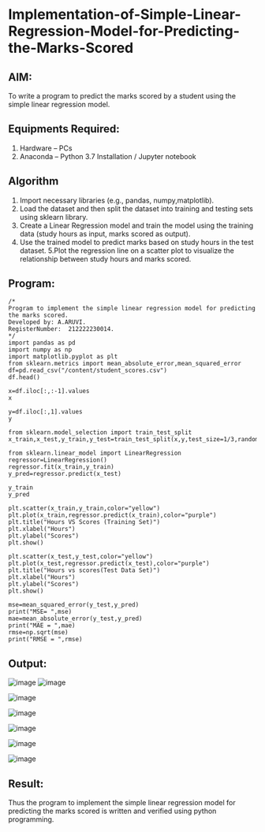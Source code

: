 # Implementation-of-Simple-Linear-Regression-Model-for-Predicting-the-Marks-Scored

## AIM:
To write a program to predict the marks scored by a student using the simple linear regression model.

## Equipments Required:
1. Hardware – PCs
2. Anaconda – Python 3.7 Installation / Jupyter notebook

## Algorithm
1. Import necessary libraries (e.g., pandas, numpy,matplotlib).
2. Load the dataset and then split the dataset into training and testing sets using sklearn library.
3. Create a Linear Regression model and train the model using the training data (study hours as input, marks scored as output).
4. Use the trained model to predict marks based on study hours in the test dataset.
5.Plot the regression line on a scatter plot to visualize the relationship between study hours and marks scored. 

## Program:
```
/*
Program to implement the simple linear regression model for predicting the marks scored.
Developed by: A.ARUVI.
RegisterNumber:  212222230014.
*/
import pandas as pd
import numpy as np
import matplotlib.pyplot as plt
from sklearn.metrics import mean_absolute_error,mean_squared_error
df=pd.read_csv("/content/student_scores.csv")
df.head()

x=df.iloc[:,:-1].values
x

y=df.iloc[:,1].values
y

from sklearn.model_selection import train_test_split
x_train,x_test,y_train,y_test=train_test_split(x,y,test_size=1/3,random_state=0)

from sklearn.linear_model import LinearRegression
regressor=LinearRegression()
regressor.fit(x_train,y_train)
y_pred=regressor.predict(x_test)

y_train
y_pred

plt.scatter(x_train,y_train,color="yellow")
plt.plot(x_train,regressor.predict(x_train),color="purple")
plt.title("Hours VS Scores (Training Set)")
plt.xlabel("Hours")
plt.ylabel("Scores")
plt.show()

plt.scatter(x_test,y_test,color="yellow")
plt.plot(x_test,regressor.predict(x_test),color="purple")
plt.title("Hours vs scores(Test Data Set)")
plt.xlabel("Hours")
plt.ylabel("Scores")
plt.show()

mse=mean_squared_error(y_test,y_pred)
print("MSE= ",mse)
mae=mean_absolute_error(y_test,y_pred)
print("MAE = ",mae)
rmse=np.sqrt(mse)
print("RMSE = ",rmse)
```

## Output:
![image](https://github.com/Anandanaruvi/Implementation-of-Simple-Linear-Regression-Model-for-Predicting-the-Marks-Scored/assets/120443233/742a3fe1-9919-42c0-963e-da801be3f267)
![image](https://github.com/Anandanaruvi/Implementation-of-Simple-Linear-Regression-Model-for-Predicting-the-Marks-Scored/assets/120443233/926ed654-dd74-434a-9ded-746b0d2e4b46)

![image](https://github.com/Anandanaruvi/Implementation-of-Simple-Linear-Regression-Model-for-Predicting-the-Marks-Scored/assets/120443233/b7d93d93-9478-40d5-8898-69ba7e9d3e1f)

![image](https://github.com/Anandanaruvi/Implementation-of-Simple-Linear-Regression-Model-for-Predicting-the-Marks-Scored/assets/120443233/25902326-3c53-45cd-aeb3-a1dcb8aef9ee)

![image](https://github.com/Anandanaruvi/Implementation-of-Simple-Linear-Regression-Model-for-Predicting-the-Marks-Scored/assets/120443233/bb838b72-5de7-49df-9ae5-8e16eda68328)

![image](https://github.com/Anandanaruvi/Implementation-of-Simple-Linear-Regression-Model-for-Predicting-the-Marks-Scored/assets/120443233/ee34961f-54c1-4eb0-a4a5-e19c9a0764d7)

![image](https://github.com/Anandanaruvi/Implementation-of-Simple-Linear-Regression-Model-for-Predicting-the-Marks-Scored/assets/120443233/10f4ba60-bb82-4b20-ae97-0b12a4015b10)

## Result:

Thus the program to implement the simple linear regression model for predicting the marks scored is written and verified using python programming.

